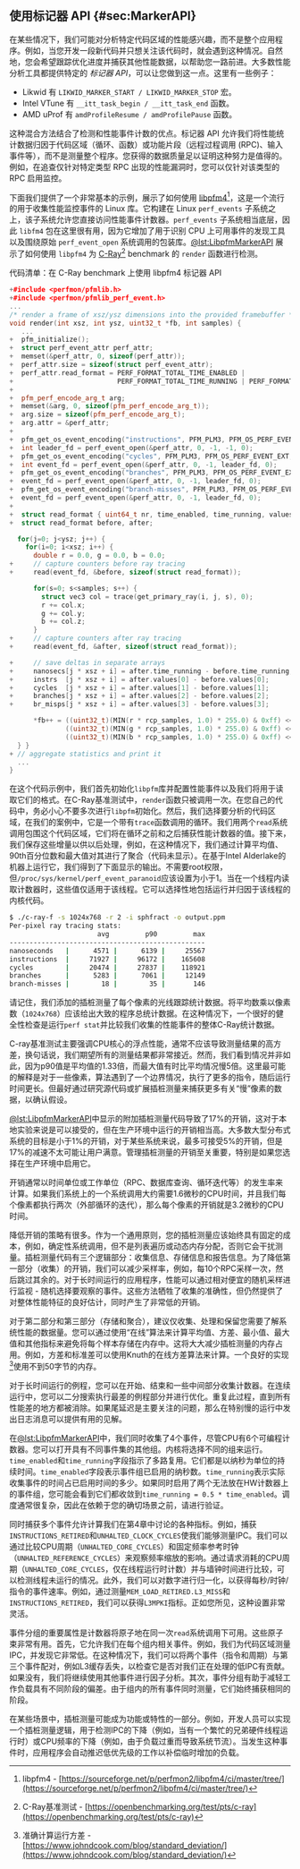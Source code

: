 ## 使用标记器 API {#sec:MarkerAPI}

在某些情况下，我们可能对分析特定代码区域的性能感兴趣，而不是整个应用程序。例如，当您开发一段新代码并只想关注该代码时，就会遇到这种情况。自然地，您会希望跟踪优化进度并捕获其他性能数据，以帮助您一路前进。大多数性能分析工具都提供特定的 *标记器 API*，可以让您做到这一点。这里有一些例子：

* Likwid 有 `LIKWID_MARKER_START / LIKWID_MARKER_STOP` 宏。
* Intel VTune 有 `__itt_task_begin / __itt_task_end` 函数。
* AMD uProf 有 `amdProfileResume / amdProfilePause` 函数。

这种混合方法结合了检测和性能事件计数的优点。标记器 API 允许我们将性能统计数据归因于代码区域（循环、函数）或功能片段（远程过程调用 (RPC)、输入事件等），而不是测量整个程序。您获得的数据质量足以证明这种努力是值得的。例如，在追查仅针对特定类型 RPC 出现的性能漏洞时，您可以仅针对该类型的 RPC 启用监控。

下面我们提供了一个非常基本的示例，展示了如何使用  [libpfm4](https://sourceforge.net/p/perfmon2/libpfm4/ci/master/tree/)[^1]，这是一个流行的用于收集性能监控事件的 Linux 库。它构建在 Linux `perf_events` 子系统之上，该子系统允许您直接访问性能事件计数器。`perf_events` 子系统相当底层，因此 `libfm4` 包在这里很有用，因为它增加了用于识别 CPU 上可用事件的发现工具以及围绕原始 `perf_event_open` 系统调用的包装库。[@lst:LibpfmMarkerAPI](#LibpfmMarkerAPI) 展示了如何使用 `libpfm4` 为 [C-Ray](https://openbenchmarking.org/test/pts/c-ray)[^2] benchmark 的 `render` 函数进行检测。

代码清单：在 C-Ray benchmark 上使用 libpfm4 标记器 API <div id="LibpfmMarkerAPI"></div>


```cpp 
+#include <perfmon/pfmlib.h>
+#include <perfmon/pfmlib_perf_event.h>
...
/* render a frame of xsz/ysz dimensions into the provided framebuffer */
void render(int xsz, int ysz, uint32_t *fb, int samples) {
   ...
+  pfm_initialize();
+  struct perf_event_attr perf_attr;
+  memset(&perf_attr, 0, sizeof(perf_attr));
+  perf_attr.size = sizeof(struct perf_event_attr);
+  perf_attr.read_format = PERF_FORMAT_TOTAL_TIME_ENABLED | 
+                          PERF_FORMAT_TOTAL_TIME_RUNNING | PERF_FORMAT_GROUP;
+   
+  pfm_perf_encode_arg_t arg;
+  memset(&arg, 0, sizeof(pfm_perf_encode_arg_t));
+  arg.size = sizeof(pfm_perf_encode_arg_t);
+  arg.attr = &perf_attr;
+   
+  pfm_get_os_event_encoding("instructions", PFM_PLM3, PFM_OS_PERF_EVENT_EXT, &arg);
+  int leader_fd = perf_event_open(&perf_attr, 0, -1, -1, 0);
+  pfm_get_os_event_encoding("cycles", PFM_PLM3, PFM_OS_PERF_EVENT_EXT, &arg);
+  int event_fd = perf_event_open(&perf_attr, 0, -1, leader_fd, 0);
+  pfm_get_os_event_encoding("branches", PFM_PLM3, PFM_OS_PERF_EVENT_EXT, &arg);
+  event_fd = perf_event_open(&perf_attr, 0, -1, leader_fd, 0);
+  pfm_get_os_event_encoding("branch-misses", PFM_PLM3, PFM_OS_PERF_EVENT_EXT, &arg);
+  event_fd = perf_event_open(&perf_attr, 0, -1, leader_fd, 0);
+
+  struct read_format { uint64_t nr, time_enabled, time_running, values[4]; };
+  struct read_format before, after;

  for(j=0; j<ysz; j++) {
    for(i=0; i<xsz; i++) {
      double r = 0.0, g = 0.0, b = 0.0;
+     // capture counters before ray tracing
+     read(event_fd, &before, sizeof(struct read_format));

      for(s=0; s<samples; s++) {
        struct vec3 col = trace(get_primary_ray(i, j, s), 0);
        r += col.x;
        g += col.y;
        b += col.z;
      }
+     // capture counters after ray tracing
+     read(event_fd, &after, sizeof(struct read_format));

+     // save deltas in separate arrays
+     nanosecs[j * xsz + i] = after.time_running - before.time_running;
+     instrs  [j * xsz + i] = after.values[0] - before.values[0];
+     cycles  [j * xsz + i] = after.values[1] - before.values[1];
+     branches[j * xsz + i] = after.values[2] - before.values[2];
+     br_misps[j * xsz + i] = after.values[3] - before.values[3];

      *fb++ = ((uint32_t)(MIN(r * rcp_samples, 1.0) * 255.0) & 0xff) << RSHIFT |
              ((uint32_t)(MIN(g * rcp_samples, 1.0) * 255.0) & 0xff) << GSHIFT |
              ((uint32_t)(MIN(b * rcp_samples, 1.0) * 255.0) & 0xff) << BSHIFT;
  } }
+ // aggregate statistics and print it
  ...
}
```

在这个代码示例中，我们首先初始化`libpfm`库并配置性能事件以及我们将用于读取它们的格式。在C-Ray基准测试中，`render`函数只被调用一次。在您自己的代码中，务必小心不要多次进行`libpfm`初始化。然后，我们选择要分析的代码区域，在我们的案例中，它是一个带有`trace`函数调用的循环。我们用两个`read`系统调用包围这个代码区域，它们将在循环之前和之后捕获性能计数器的值。接下来，我们保存这些增量以供以后处理，例如，在这种情况下，我们通过计算平均值、90th百分位数和最大值对其进行了聚合（代码未显示）。在基于Intel Alderlake的机器上运行它，我们得到了下面显示的输出。不需要root权限，但`/proc/sys/kernel/perf_event_paranoid`应该设置为小于1。当在一个线程内读取计数器时，这些值仅适用于该线程。它可以选择性地包括运行并归因于该线程的内核代码。

```bash
$ ./c-ray-f -s 1024x768 -r 2 -i sphfract -o output.ppm
Per-pixel ray tracing stats:
                      avg         p90         max
-------------------------------------------------
nanoseconds   |      4571 |      6139 |     25567
instructions  |     71927 |     96172 |    165608
cycles        |     20474 |     27837 |    118921
branches      |      5283 |      7061 |     12149
branch-misses |        18 |        35 |       146
```

请记住，我们添加的插桩测量了每个像素的光线跟踪统计数据。将平均数乘以像素数（`1024x768`）应该给出大致的程序总统计数据。在这种情况下，一个很好的健全性检查是运行`perf stat`并比较我们收集的性能事件的整体C-Ray统计数据。

C-ray基准测试主要强调CPU核心的浮点性能，通常不应该导致测量结果的高方差，换句话说，我们期望所有的测量结果都非常接近。然而，我们看到情况并非如此，因为p90值是平均值的1.33倍，而最大值有时比平均情况慢5倍。这里最可能的解释是对于一些像素，算法遇到了一个边界情况，执行了更多的指令，随后运行时间更长。但最好通过研究源代码或扩展插桩测量来捕获更多有关“慢”像素的数据，以确认假设。

[@lst:LibpfmMarkerAPI](#LibpfmMarkerAPI)中显示的附加插桩测量代码导致了17%的开销，这对于本地实验来说是可以接受的，但在生产环境中运行的开销相当高。大多数大型分布式系统的目标是小于1%的开销，对于某些系统来说，最多可接受5%的开销，但是17%的减速不太可能让用户满意。管理插桩测量的开销至关重要，特别是如果您选择在生产环境中启用它。

开销通常以时间单位或工作单位（RPC、数据库查询、循环迭代等）的发生率来计算。如果我们系统上的一个系统调用大约需要1.6微秒的CPU时间，并且我们每个像素都执行两次（外部循环的迭代），那么每个像素的开销就是3.2微秒的CPU时间。

降低开销的策略有很多。作为一个通用原则，您的插桩测量应该始终具有固定的成本，例如，确定性系统调用，但不是列表遍历或动态内存分配，否则它会干扰测量。插桩测量代码有三个逻辑部分：收集信息、存储信息和报告信息。为了降低第一部分（收集）的开销，我们可以减少采样率，例如，每10个RPC采样一次，然后跳过其余的。对于长时间运行的应用程序，性能可以通过相对便宜的随机采样进行监视 - 随机选择要观察的事件。这些方法牺牲了收集的准确性，但仍然提供了对整体性能特征的良好估计，同时产生了非常低的开销。

对于第二部分和第三部分（存储和聚合），建议仅收集、处理和保留您需要了解系统性能的数据量。您可以通过使用“在线”算法来计算平均值、方差、最小值、最大值和其他指标来避免将每个样本存储在内存中。这将大大减少插桩测量的内存占用。例如，方差和标准差可以使用Knuth的在线方差算法来计算。一个良好的实现[^3]使用不到50字节的内存。

对于长时间运行的例程，您可以在开始、结束和一些中间部分收集计数器。在连续运行中，您可以二分搜索执行最差的例程部分并进行优化。重复此过程，直到所有性能差的地方都被消除。如果尾延迟是主要关注的问题，那么在特别慢的运行中发出日志消息可以提供有用的见解。

在[@lst:LibpfmMarkerAPI](#LibpfmMarkerAPI)中，我们同时收集了4个事件，尽管CPU有6个可编程计数器。您可以打开具有不同事件集的其他组。内核将选择不同的组来运行。`time_enabled`和`time_running`字段指示了多路复用。它们都是以纳秒为单位的持续时间。`time_enabled`字段表示事件组已启用的纳秒数。`time_running`表示实际收集事件的时间占已启用时间的多少。如果同时启用了两个无法放在HW计数器上的事件组，您可能会看到它们都收敛到`time_running = 0.5 * time_enabled`。调度通常很复杂，因此在依赖于您的确切场景之前，请进行验证。

同时捕获多个事件允许计算我们在第4章中讨论的各种指标。例如，捕获`INSTRUCTIONS_RETIRED`和`UNHALTED_CLOCK_CYCLES`使我们能够测量IPC。我们可以通过比较CPU周期（`UNHALTED_CORE_CYCLES`）和固定频率参考时钟（`UNHALTED_REFERENCE_CYCLES`）来观察频率缩放的影响。通过请求消耗的CPU周期（`UNHALTED_CORE_CYCLES`，仅在线程运行时计数）并与墙钟时间进行比较，可以检测线程未运行的情况。此外，我们可以对数字进行归一化，以获得每秒/时钟/指令的事件速率。例如，通过测量`MEM_LOAD_RETIRED.L3_MISS`和`INSTRUCTIONS_RETIRED`，我们可以获得`L3MPKI`指标。正如您所见，这种设置非常灵活。

事件分组的重要属性是计数器将原子地在同一次`read`系统调用下可用。这些原子束非常有用。首先，它允许我们在每个组内相关事件。例如，我们为代码区域测量IPC，并发现它非常低。在这种情况下，我们可以将两个事件（指令和周期）与第三个事件配对，例如L3缓存丢失，以检查它是否对我们正在处理的低IPC有贡献。如果没有，我们将继续使用其他事件进行因子分析。其次，事件分组有助于减轻工作负载具有不同阶段的偏差。由于组内的所有事件同时测量，它们始终捕获相同的阶段。

在某些场景中，插桩测量可能成为功能或特性的一部分。例如，开发人员可以实现一个插桩测量逻辑，用于检测IPC的下降（例如，当有一个繁忙的兄弟硬件线程运行时）或CPU频率的下降（例如，由于负载过重而导致系统节流）。当发生这种事件时，应用程序会自动推迟低优先级的工作以补偿临时增加的负载。

[^1]: libpfm4 - [https://sourceforge.net/p/perfmon2/libpfm4/ci/master/tree/](https://sourceforge.net/p/perfmon2/libpfm4/ci/master/tree/)

[^2]: C-Ray基准测试 - [https://openbenchmarking.org/test/pts/c-ray](https://openbenchmarking.org/test/pts/c-ray)

[^3]: 准确计算运行方差 - [https://www.johndcook.com/blog/standard_deviation/](https://www.johndcook.com/blog/standard_deviation/)